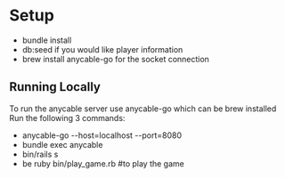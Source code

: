 # Setup

* bundle install
* db:seed if you would like player information 
* brew install anycable-go for the socket connection



## Running Locally

To run the anycable server use anycable-go which can be brew installed
Run the following 3 commands: 

* anycable-go --host=localhost --port=8080 
* bundle exec anycable
* bin/rails s
* be ruby bin/play_game.rb #to play the game